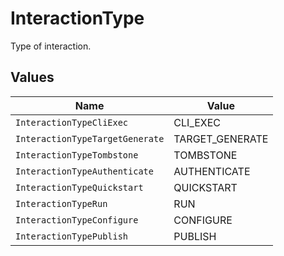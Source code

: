 # InteractionType

Type of interaction.


## Values

| Name                            | Value                           |
| ------------------------------- | ------------------------------- |
| `InteractionTypeCliExec`        | CLI_EXEC                        |
| `InteractionTypeTargetGenerate` | TARGET_GENERATE                 |
| `InteractionTypeTombstone`      | TOMBSTONE                       |
| `InteractionTypeAuthenticate`   | AUTHENTICATE                    |
| `InteractionTypeQuickstart`     | QUICKSTART                      |
| `InteractionTypeRun`            | RUN                             |
| `InteractionTypeConfigure`      | CONFIGURE                       |
| `InteractionTypePublish`        | PUBLISH                         |